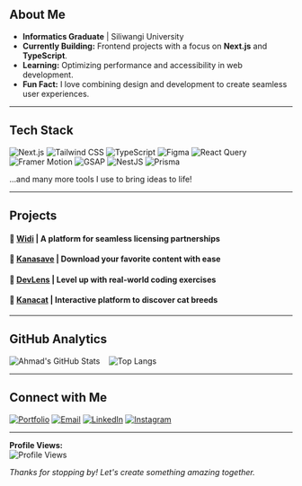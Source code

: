 ## About Me

- **Informatics Graduate** | Siliwangi University  
- **Currently Building:** Frontend projects with a focus on **Next.js** and **TypeScript**.  
- **Learning:** Optimizing performance and accessibility in web development.  
- **Fun Fact:** I love combining design and development to create seamless user experiences.  

---

## Tech Stack

![Next.js](https://img.shields.io/badge/Next.js-000000?style=for-the-badge&logo=nextdotjs&logoColor=white)
![Tailwind CSS](https://img.shields.io/badge/Tailwind_CSS-38B2AC?style=for-the-badge&logo=tailwind-css&logoColor=white)
![TypeScript](https://img.shields.io/badge/TypeScript-007ACC?style=for-the-badge&logo=typescript&logoColor=white)
![Figma](https://img.shields.io/badge/Figma-F24E1E?style=for-the-badge&logo=figma&logoColor=white)
![React Query](https://img.shields.io/badge/React_Query-FF4154?style=for-the-badge&logo=react-query&logoColor=white)
![Framer Motion](https://img.shields.io/badge/Framer_Motion-0055FF?style=for-the-badge&logo=framer&logoColor=white)
![GSAP](https://img.shields.io/badge/GSAP-88CE02?style=for-the-badge&logo=greensock&logoColor=white)
![NestJS](https://img.shields.io/badge/NestJS-E0234E?style=for-the-badge&logo=nestjs&logoColor=white)
![Prisma](https://img.shields.io/badge/Prisma-2D3748?style=for-the-badge&logo=prisma&logoColor=white)

…and many more tools I use to bring ideas to life!

---

## Projects

#### 🔗 [Widi](https://www.widi.web.id/) | A platform for seamless licensing partnerships

#### 🔗 [Kanasave](https://kanasave.vercel.app/) | Download your favorite content with ease

#### 🔗 [DevLens](https://thedevlens.vercel.app/) | Level up with real-world coding exercises

#### 🔗 [Kanacat](https://kanacat.vercel.app/) | Interactive platform to discover cat breeds 

---

## GitHub Analytics

![Ahmad's GitHub Stats](https://github-readme-stats.vercel.app/api?username=ahmadbisry-1626&show_icons=true&theme=radical&hide_border=true)&nbsp;&nbsp;&nbsp; 
![Top Langs](https://github-readme-stats.vercel.app/api/top-langs/?username=ahmadbisry-1626&layout=compact&theme=radical&hide_border=true)

---

## Connect with Me

[![Portfolio](https://img.shields.io/badge/Portfolio-000000?style=for-the-badge&logo=vercel&logoColor=white)](https://ahmadbisry.vercel.app/) 
[![Email](https://img.shields.io/badge/Email-D14836?style=for-the-badge&logo=gmail&logoColor=white)](mailto:ahmadbisry1626@gmail.com) 
[![LinkedIn](https://img.shields.io/badge/LinkedIn-0077B5?style=for-the-badge&logo=linkedin&logoColor=white)](https://www.linkedin.com/in/ahmad-bisry/) 
[![Instagram](https://img.shields.io/badge/Instagram-E4405F?style=for-the-badge&logo=instagram&logoColor=white)](https://www.instagram.com/ahmadbirsy/)

---

**Profile Views:**  
![Profile Views](https://komarev.com/ghpvc/?username=ahmadbisry-1626&color=blueviolet&style=flat-square)

*Thanks for stopping by! Let's create something amazing together.* 
